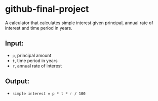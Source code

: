 # github-final-project

A calculator that calculates simple interest given principal, annual rate of interest and time period in years.

## Input:
- `p`, principal amount
- `t`, time period in years
- `r`, annual rate of interest

## Output:
- `simple interest = p * t * r / 100`

